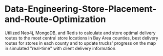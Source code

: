 # Data-Engineering-Store-Placement-and-Route-Optimization
Utilized Neo4j, MongoDB, and Redis to calculate and store optimal delivery routes to the most central store locations in Bay Area counties, best delivery routes for stores in each county and to update trucks' progress on the map in simulated "real-time" with client delivery information.
